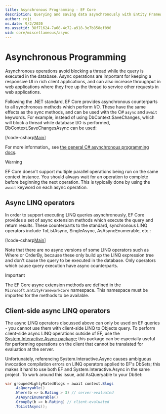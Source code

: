 ```yaml
---
title: Asynchronous Programming - EF Core
description: Querying and saving data asynchronously with Entity Framework Core
author: roji
ms.date: 9/2/2020
ms.assetid: 38f71624-7a68-4c72-a918-3e7b858ef090
uid: core/miscellaneous/async
---
```

# Asynchronous Programming

Asynchronous operations avoid blocking a thread while the query is executed in the database. Async operations are important for keeping a responsive UI in rich client applications, and can also increase throughput in web applications where they free up the thread to service other requests in web applications.

Following the .NET standard, EF Core provides asynchronous counterparts to all synchronous methods which perform I/O. These have the same effects as the sync methods, and can be used with the C# `async` and `await` keywords. For example, instead of using DbContext.SaveChanges, which will block a thread while database I/O is performed, DbContext.SaveChangesAsync can be used:

[!code-csharp[Main](../../../samples/core/Miscellaneous/Async/Program.cs#SaveChangesAsync)]

For more information,, see [the general C# asynchronous programming docs](/dotnet/csharp/async).

> [!WARNING]
> EF Core doesn't support multiple parallel operations being run on the same context instance. You should always wait for an operation to complete before beginning the next operation. This is typically done by using the `await` keyword on each async operation.

## Async LINQ operators

In order to support executing LINQ queries asynchronously, EF Core provides a set of async extension methods which execute the query and return results. These counterparts to the standard, synchronous LINQ operators include ToListAsync, SingleAsync, AsAsyncEnumerable, etc.:

[!code-csharp[Main](../../../samples/core/Miscellaneous/Async/Program.cs#ToListAsync)]

Note that there are no async versions of some LINQ operators such as Where or OrderBy, because these only build up the LINQ expression tree and don't cause the query to be executed in the database. Only operators which cause query execution have async counterparts.

> [!IMPORTANT]
> The EF Core async extension methods are defined in the `Microsoft.EntityFrameworkCore` namespace. This namespace must be imported for the methods to be available.

## Client-side async LINQ operators

The async LINQ operators discussed above can only be used on EF queries - you cannot use them with client-side LINQ to Objects query. To perform client-side async LINQ operations outside of EF, use the [System.Interactive.Async package](https://www.nuget.org/packages/System.Interactive.Async); this package can be especially useful for performing operations on the client that cannot be translated for evaluation at the server.

Unfortunately, referencing System.Interactive.Async causes ambiguous invocation compilation errors on LINQ operators applied to EF's DbSets; this makes it hard to use both EF and System.Interactive.Async in the same project. To work around this issue, add AsQueryable to your DbSet:

```c#
var groupedHighlyRatedBlogs = await context.Blogs
    .AsQueryable()
    .Where(b => b.Rating > 3) // server-evaluated
    .AsAsyncEnumerable()
    .GroupBy(b => b.Rating) // client-evaluated
    .ToListAsync();
```
